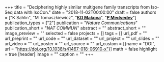 +++
title = "Deciphering highly similar multigene family transcripts from Iso-Seq data with IsoCon."
date = "2018-11-02T00:00:00"
draft = false
authors = ["K Sahlin", "M Tomaszkiewicz", "[__KD Makova__](http://www.bx.psu.edu/makova_lab)", "[__P Medvedev__](http://medvedevgroup.com)"]
publication_types = ["2"]
publication = "_Nature Communications_"
publication_short = "_NAT COMMUN_"
abstract = ""
abstract_short = ""
image_preview = ""
selected = false
projects = []
tags = []
url_pdf = ""
url_preprint = ""
url_code = ""
url_dataset = ""
url_project = ""
url_slides = ""
url_video = ""
url_poster = ""
url_source = ""
url_custom = [{name = "DOI", url = "https://doi.org/10.1038/s41467-018-06910-x"}]
math = false
highlight = true
[header]
image = ""
caption = ""
+++
